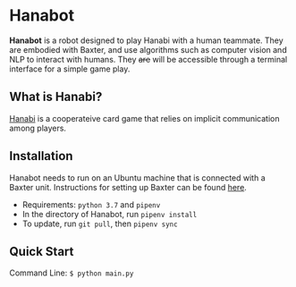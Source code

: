 # Hanabot
**Hanabot** is a robot designed to play Hanabi with a human teammate. They are embodied with Baxter, and use algorithms such as computer vision and NLP to interact with humans. They ~~are~~ will be accessible through a terminal interface for a simple game play.

## What is Hanabi?
[Hanabi](https://en.wikipedia.org/wiki/Hanabi_(card_game)) is a cooperateive card game that relies on implicit communication among players. 

## Installation
Hanabot needs to run on an Ubuntu machine that is connected with a Baxter unit. Instructions for setting up Baxter can be found [here](http://sdk.rethinkrobotics.com/wiki/Baxter_Setup). 
- Requirements:  `python 3.7` and `pipenv`
- In the directory of Hanabot, run `pipenv install`
- To update, run `git pull`, then `pipenv sync`

## Quick Start
Command Line:
`$ python main.py`
